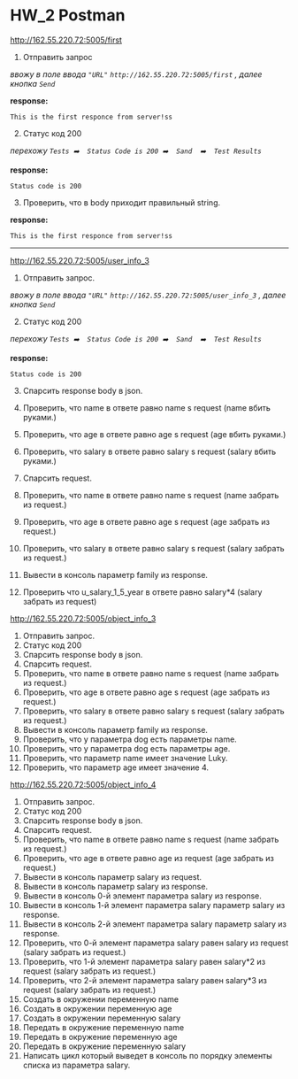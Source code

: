 # HW_2 Postman


http://162.55.220.72:5005/first
 1. Отправить запрос
 
_ввожу в поле ввода `"URL"`  `http://162.55.220.72:5005/first` , далее кнопка `Send`_

__response:__

    This is the first responce from server!ss

2. Статус код 200

_перехожу `Tests ➡️  Status Code is 200 ➡️  Sand  ➡️  Test Results`_

__response:__

    Status code is 200

3. Проверить, что в body приходит правильный string.

__response:__

    This is the first responce from server!ss
____________________________________________________________________________________________________________________________________________

http://162.55.220.72:5005/user_info_3

1. Отправить запрос.

_ввожу в поле ввода `"URL"`  `http://162.55.220.72:5005/user_info_3` , далее кнопка `Send`_


2. Статус код 200

_перехожу `Tests ➡️  Status Code is 200 ➡️  Sand  ➡️  Test Results`_

__response:__

    Status code is 200

3. Спарсить response body в json.


5. Проверить, что name в ответе равно name s request (name вбить руками.)
6. Проверить, что age в ответе равно age s request (age вбить руками.)
7. Проверить, что salary в ответе равно salary s request (salary вбить руками.)
8. Спарсить request.
9. Проверить, что name в ответе равно name s request (name забрать из request.)
10. Проверить, что age в ответе равно age s request (age забрать из request.)
11. Проверить, что salary в ответе равно salary s request (salary забрать из request.)
12. Вывести в консоль параметр family из response.
13. Проверить что u_salary_1_5_year в ответе равно salary*4 (salary забрать из request)

http://162.55.220.72:5005/object_info_3
1. Отправить запрос.
2. Статус код 200
3. Спарсить response body в json.
4. Спарсить request.
5. Проверить, что name в ответе равно name s request (name забрать из request.)
6. Проверить, что age в ответе равно age s request (age забрать из request.)
7. Проверить, что salary в ответе равно salary s request (salary забрать из request.)
8. Вывести в консоль параметр family из response.
9. Проверить, что у параметра dog есть параметры name.
10. Проверить, что у параметра dog есть параметры age.
11. Проверить, что параметр name имеет значение Luky.
12. Проверить, что параметр age имеет значение 4.

http://162.55.220.72:5005/object_info_4
1. Отправить запрос.
2. Статус код 200
3. Спарсить response body в json.
4. Спарсить request.
5. Проверить, что name в ответе равно name s request (name забрать из request.)
6. Проверить, что age в ответе равно age из request (age забрать из request.)
7. Вывести в консоль параметр salary из request.
8. Вывести в консоль параметр salary из response.
9. Вывести в консоль 0-й элемент параметра salary из response.
10. Вывести в консоль 1-й элемент параметра salary параметр salary из response.
11. Вывести в консоль 2-й элемент параметра salary параметр salary из response.
12. Проверить, что 0-й элемент параметра salary равен salary из request (salary забрать из request.)
13. Проверить, что 1-й элемент параметра salary равен salary*2 из request (salary забрать из request.)
14. Проверить, что 2-й элемент параметра salary равен salary*3 из request (salary забрать из request.)
15. Создать в окружении переменную name
16. Создать в окружении переменную age
17. Создать в окружении переменную salary
18. Передать в окружение переменную name
19. Передать в окружение переменную age
20. Передать в окружение переменную salary
21. Написать цикл который выведет в консоль по порядку элементы списка из параметра salary.
